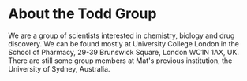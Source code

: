 # About the Todd Group
We are a group of scientists interested in chemistry, biology and drug discovery. We can be found mostly at University College London in the School of Pharmacy, 29-39 Brunswick Square, London WC1N 1AX, UK. There are still some group members at Mat's previous institution, the University of Sydney, Australia.
